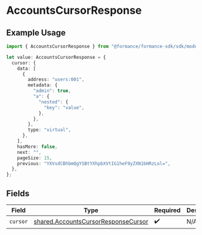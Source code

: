# AccountsCursorResponse

## Example Usage

```typescript
import { AccountsCursorResponse } from "@formance/formance-sdk/sdk/models/shared";

let value: AccountsCursorResponse = {
  cursor: {
    data: [
      {
        address: "users:001",
        metadata: {
          "admin": true,
          "a": {
            "nested": {
              "key": "value",
            },
          },
        },
        type: "virtual",
      },
    ],
    hasMore: false,
    next: "",
    pageSize: 15,
    previous: "YXVsdCBhbmQgYSBtYXhpbXVtIG1heF9yZXN1bHRzLol=",
  },
};
```

## Fields

| Field                                                                                             | Type                                                                                              | Required                                                                                          | Description                                                                                       |
| ------------------------------------------------------------------------------------------------- | ------------------------------------------------------------------------------------------------- | ------------------------------------------------------------------------------------------------- | ------------------------------------------------------------------------------------------------- |
| `cursor`                                                                                          | [shared.AccountsCursorResponseCursor](../../../sdk/models/shared/accountscursorresponsecursor.md) | :heavy_check_mark:                                                                                | N/A                                                                                               |
